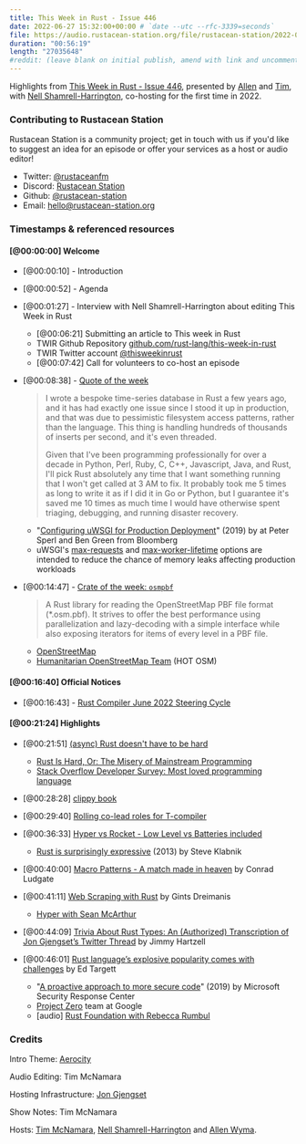 ```yaml
---
title: This Week in Rust - Issue 446
date: 2022-06-27 15:32:00+00:00 # `date --utc --rfc-3339=seconds`
file: https://audio.rustacean-station.org/file/rustacean-station/2022-06-08-twir-446.mp3
duration: "00:56:19"
length: "27035648"
#reddit: (leave blank on initial publish, amend with link and uncomment this line after Reddit thread has been posted)
---
```


Highlights from [This Week in Rust - Issue 446](https://this-week-in-rust.org/blog/2022/06/08/this-week-in-rust-446/),
presented by [Allen][allen] and [Tim][tim], with [Nell
Shamrell-Harrington][nell], co-hosting for the first time in 2022.

<!--
The episode introduction goes here.
The first paragraph should ideally be short, and is used in various
places as a "short description" for the episode. Any subsequent
paragraphs show up as "expanded description".
-->

### Contributing to Rustacean Station

<!-- You can probably leave this as-is -->

Rustacean Station is a community project; get in touch with us if you'd like to suggest an idea for an episode or offer your services as a host or audio editor!

- Twitter: [@rustaceanfm](https://twitter.com/rustaceanfm)
- Discord: [Rustacean Station](https://discord.gg/cHc3Gyc)
- Github: [@rustacean-station](https://github.com/rustacean-station/)
- Email: [hello@rustacean-station.org](mailto:hello@rustacean-station.org)

### Timestamps & referenced resources

<!--
In this section, leave timestamped notes of the form:

 - [@HH:MM:SS] - Topic at first timestamp
 - [@HH:MM:SS] - Topic at second timestamp
     - A link to additional material discussed during the preceding topic

-->

#### [@00:00:00] Welcome

- [@00:00:10] - Introduction

- [@00:00:52] - Agenda

- [@00:01:27] - Interview with Nell Shamrell-Harrington about editing This Week
  in Rust
  - [@00:06:21] Submitting an article to This week in Rust
  - TWIR Github Repository [github.com/rust-lang/this-week-in-rust](https://github.com/rust-lang/this-week-in-rust) 
  - TWIR Twitter account [@thisweekinrust](https://twitter.com/thisweekinrust)
  - [@00:07:42] Call for volunteers to co-host an episode

- [@00:08:38] - [Quote of the
  week](https://news.ycombinator.com/item?id=31616966)
  > I wrote a bespoke time-series database in Rust a few years ago, and it has
  > had exactly one issue since I stood it up in production, and that was due to
  > pessimistic filesystem access patterns, rather than the language. This thing
  > is handling hundreds of thousands of inserts per second, and it's even
  > threaded.
  >
  > Given that I've been programming professionally for over a decade in Python,
  > Perl, Ruby, C, C++, Javascript, Java, and Rust, I'll pick Rust absolutely
  > any time that I want something running that I won't get called at 3 AM to
  > fix. It probably took me 5 times as long to write it as if I did it in Go or
  > Python, but I guarantee it's saved me 10 times as much time I would have
  > otherwise spent triaging, debugging, and running disaster recovery.

  - "[Configuring uWSGI for Production
    Deployment](https://www.bloomberg.com/company/stories/configuring-uwsgi-production-deployment/)"
    (2019) by at Peter Sperl and Ben Green from Bloomberg
  - uWSGI's  [max-requests](https://uwsgi-docs.readthedocs.io/en/latest/Options.html#max-requests) and [max-worker-lifetime](https://uwsgi-docs.readthedocs.io/en/latest/Options.html#max-worker-lifetime) options are intended to reduce the chance of memory leaks affecting production workloads
  
- [@00:14:47] - [Crate of the week: `osmpbf`](https://lib.rs/crates/osmpbf)
  > A Rust library for reading the OpenStreetMap PBF file format (*.osm.pbf). It
  > strives to offer the best performance using parallelization and
  > lazy-decoding with a simple interface while also exposing iterators for
  > items of every level in a PBF file.
  
  - [OpenStreetMap](https://www.openstreetmap.org)
  - [Humanitarian OpenStreetMap Team](https://www.hotosm.org/) (HOT OSM)

#### [@00:16:40] Official Notices

- [@00:16:43] - [Rust Compiler June 2022 Steering Cycle](https://blog.rust-lang.org/inside-rust/2022/06/03/jun-steering-cycle.html)

#### [@00:21:24] Highlights

- [@00:21:51] [(async) Rust doesn't have to be
  hard](https://itsallaboutthebit.com/async-simple/)
  - [Rust Is Hard, Or: The Misery of Mainstream
    Programming](https://hirrolot.github.io/posts/rust-is-hard-or-the-misery-of-mainstream-programming.html)
  - [Stack Overflow Developer Survey: Most loved programming
    language](https://survey.stackoverflow.co/2022/#section-most-loved-dreaded-and-wanted-programming-scripting-and-markup-languages)

- [@00:28:28] [clippy book](https://github.com/rust-lang/rust-clippy/pull/7359)

- [@00:29:40] [Rolling co-lead roles for T-compiler](https://github.com/rust-lang/rfcs/pull/3262)

- [@00:36:33] [Hyper vs Rocket - Low Level vs Batteries included](https://www.shuttle.rs/blog/2022/06/01/hyper-vs-rocket)
  - [Rust is surprisingly
    expressive](https://steveklabnik.com/writing/rust-is-surprisingly-expressive)
    (2013) by Steve Klabnik
  
- [@00:40:00] [Macro Patterns - A match made in heaven](https://conradludgate.com/posts/macros_match) by Conrad Ludgate

- [@00:41:11] [Web Scraping with
  Rust](https://www.scrapingbee.com/blog/web-scraping-rust/) by Gints Dreimanis

  - [Hyper with Sean McArthur](https://rustacean-station.org/episode/045-sean-arthur/)

- [@00:44:09] [Trivia About Rust Types: An (Authorized) Transcription of Jon Gjengset’s Twitter Thread](https://www.thecodedmessage.com/posts/trivia-rust-types/) by Jimmy Hartzell

- [@00:46:01] [Rust language’s explosive popularity comes with challenges](https://thestack.technology/rust-language-explosive-growth-challenges-rust-governance/) by Ed Targett

  - "[A proactive approach to more secure
    code](https://msrc-blog.microsoft.com/2019/07/16/a-proactive-approach-to-more-secure-code/)"
    (2019) by Microsoft Security Response Center
  - [Project Zero](https://googleprojectzero.blogspot.com/) team at Google
  - [audio] [Rust Foundation with Rebecca Rumbul](https://rustacean-station.org/episode/rebecca-rumbul/)

### Credits

Intro Theme: [Aerocity](https://twitter.com/AerocityMusic)

Audio Editing: Tim McNamara

Hosting Infrastructure: [Jon Gjengset][jon]

Show Notes: Tim McNamara

Hosts: [Tim McNamara][tim], [Nell Shamrell-Harrington][nell] and [Allen Wyma][allen].

[allen]: https://twitter.com/allenwyma
[jon]: https://twitter.com/jonhoo
[nell]: https://twitter.com/nellshamrell
[sean]: https://twitter.com/seanchen1991
[tim]: https://twitter.com/timClicks